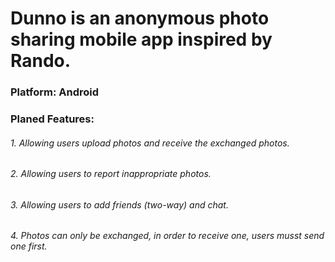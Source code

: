 # Dunno is an anonymous photo sharing mobile app inspired by Rando.

### Platform: Android

### Planed Features:
###### 1. Allowing users upload photos and receive the exchanged photos.
###### 2. Allowing users to report inappropriate photos.
###### 3. Allowing users to add friends (two-way) and chat.
###### 4. Photos can only be exchanged, in order to receive one, users musst send one first.

